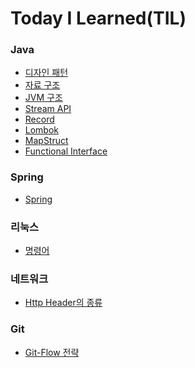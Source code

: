 Today I Learned(TIL)
===

### Java 
+ [디자인 패턴](https://github.com/namookk/TIL/tree/master/Java/Design-Pattern)
+ [자료 구조](https://github.com/namookk/TIL/tree/master/Java/Data-Structure)
+ [JVM 구조](https://github.com/namookk/TIL/blob/master/Java/JVM.md)
+ [Stream API](https://github.com/namookk/TIL/blob/master/Java/Stream-API.md)
+ [Record](https://github.com/namookk/TIL/blob/master/Java/Record.md)
+ [Lombok](https://github.com/namookk/TIL/blob/master/Java/Lombok.md)
+ [MapStruct](https://github.com/namookk/TIL/blob/master/Java/MapStruct.md)
+ [Functional Interface](https://github.com/namookk/TIL/blob/master/Java/Functional-Interface.md)
### Spring
+ [Spring](https://github.com/namookk/TIL/tree/master/Spring)

### 리눅스
+ [명령어](https://github.com/namookk/TIL/blob/master/Linux)

### 네트워크
+ [Http Header의 종류](https://github.com/namookk/TIL/blob/master/Network/Http-Header.md)

### Git
+ [Git-Flow 전략](https://github.com/namookk/TIL/blob/master/Git/Git-Flow.md)
